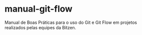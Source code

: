 # manual-git-flow
Manual de Boas Práticas para o uso do Git e Git Flow em projetos realizados pelas equipes da Bitzen.
